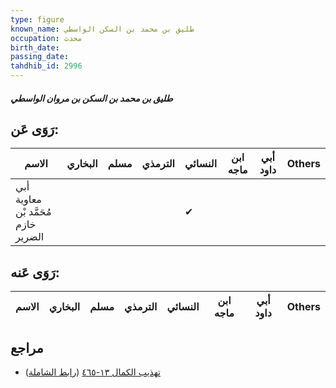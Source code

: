 ```yaml
---
type: figure
known_name: طليق بن محمد بن السكن الواسطي
occupation: محدث
birth_date:
passing_date:
tahdhib_id: 2996
---
```

##### طليق بن محمد بن السكن بن مروان الواسطي

## رَوَى عَن:
| الاسم                               | البخاري | مسلم | الترمذي | النسائي | ابن ماجه | أبي داود | Others |
| ----------------------------------- | ------- | ---- | ------- | ------- | -------- | -------- | ------ |
| أبي معاوية مُحَمَّد بْن خازم الضرير |         |      |         | ✔       |          |          |        |
## رَوَى عَنه:
| الاسم | البخاري | مسلم | الترمذي | النسائي | ابن ماجه | أبي داود | Others |
| ----- | ------- | ---- | ------- | ------- | -------- | -------- | ------ |
## مراجع
- [تهذيب الكمال ١٣-٤٦٥](obsidian://open?vault=Tahdhib-al-Kamal&file=Figures/٢٩٩٦-طليق%20بن%20محمد%20بن%20السكن%20بن%20مروان%20الواسطي) ([رابط الشاملة](https://shamela.ws/book/3722/6846))